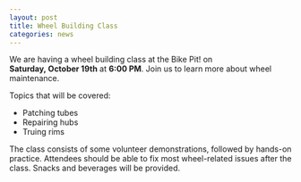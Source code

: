 ```yaml
---
layout: post
title: Wheel Building Class 
categories: news
---
```


We are having a wheel building class at the Bike Pit! on __Saturday,&nbsp;October&nbsp;19th__ at __6:00&nbsp;PM__. Join us to learn more about wheel maintenance.

Topics that will be covered:
 
- Patching tubes
- Repairing hubs
- Truing rims

The class consists of some volunteer demonstrations, followed by hands-on practice. Attendees should be able to fix most wheel-related issues after the class. Snacks and beverages will be provided.

<span class="icon-heart"></span>
